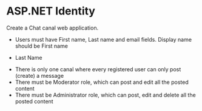 # ASP.NET Identity

Create a Chat canal web application.
* Users must have First name, Last name and email
fields. Display name should be First name
+ Last Name
* There is only one canal where every registered
user can only post (create) a message
* There must be Moderator role, which can post
and edit all the posted content
* There must be Administrator role, which can
post, edit and delete all the posted content
